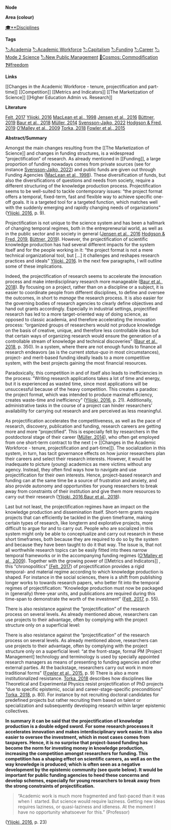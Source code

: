 **Node**

**Area (colour)**

[🎓**Disciplines](https://lean-sphynx-49b.notion.site/Disciplines-72ba770b397c4f34aed13a10d8d0cc3e?pvs=21)

**Tags**

[🏷️Academia](https://lean-sphynx-49b.notion.site/Academia-11bd23c278674ec6843b89f1af801c4d?pvs=21) [🏷️Academic Workforce](https://lean-sphynx-49b.notion.site/Academic-Workforce-14c2434af32e41c190a68c92b02ddf42?pvs=21) [🏷️Capitalism](https://lean-sphynx-49b.notion.site/Capitalism-92ab400b37bd411da460073c2ee4fb05?pvs=21) [🏷️Funding](https://lean-sphynx-49b.notion.site/Funding-9204fb6155bd445a87cabe5b2552ac2d?pvs=21) [🏷️Career](https://lean-sphynx-49b.notion.site/Career-1ff19b147d7546bca8472eac866c033a?pvs=21) [🏷️Mode 2 Science](https://lean-sphynx-49b.notion.site/Mode-2-Science-f4287daae3de4bb983342cd01f6f6bcb?pvs=21) [🏷️New Public Management](https://lean-sphynx-49b.notion.site/New-Public-Management-f12942986f97464fbc27f9e5105f9a7b?pvs=21) [🌌Cosmos: Commodification](https://lean-sphynx-49b.notion.site/Cosmos-Commodification-ce1df3cd683e4bc39a4f7348f4df6701?pvs=21) [❓#freedom](https://lean-sphynx-49b.notion.site/Freedom-11587210186680bc90dfc92c64aa96cf?pvs=21)

**Links**

[[Changes in the Academic Workforce - tenure, projectification and part-time]] [[Competition]] [[Metrics and Indicators]] [[The Marketization of Science]] [[Higher Education Admin vs. Research]]

**Literature**

[Felt, 2017](https://lean-sphynx-49b.notion.site/Felt-2017-cbcdcb1df1244a3d83f4531b2091d9c3?pvs=21) [Ylijoki, 2016](https://lean-sphynx-49b.notion.site/Ylijoki-2016-a450e564704342db83f9bdec2aa3198d?pvs=21) [MacLean et al., 1998](https://lean-sphynx-49b.notion.site/MacLean-et-al-1998-917e2c47869c4383b8f82a6ae9d6e648?pvs=21) [Jensen et al., 2016](https://lean-sphynx-49b.notion.site/Jensen-et-al-2016-4559747211154c97a711df2004a8ff54?pvs=21) [Büttner, 2019](https://lean-sphynx-49b.notion.site/B-ttner-2019-2d4bd91864c24aaaa8d9439731695091?pvs=21) [Baur et al., 2018](https://lean-sphynx-49b.notion.site/Baur-et-al-2018-e1b796d2b4a84d60bfb557135dacfef7?pvs=21) [Müller, 2014](https://lean-sphynx-49b.notion.site/M-ller-2014-013f8bdab8b84b06a41648138233afe1?pvs=21) [Svensson-Jajko, 2022](https://lean-sphynx-49b.notion.site/Svensson-Jajko-2022-ba002144ff5d45598ba576f473c7ad10?pvs=21) [Hodgson & Fred, 2019](https://lean-sphynx-49b.notion.site/Hodgson-Fred-2019-ee36872264f24842854bbe199cad8caa?pvs=21) [O’Malley et al., 2009](https://lean-sphynx-49b.notion.site/O-Malley-et-al-2009-268df3e16e2a459ca761bfbca3f0a809?pvs=21) [Torka, 2018](https://lean-sphynx-49b.notion.site/Torka-2018-2324cf090c7246a4b231af615660e1b9?pvs=21) [Fowler et al., 2015](https://lean-sphynx-49b.notion.site/Fowler-et-al-2015-3324dd7f1f3541358c440ba365b999dd?pvs=21)

**Abstract/Summary**

Amongst the main changes resulting from the [[The Marketization of Science]] and changes in funding structures, is a widespread “projectification” of research. As already mentioned in [[Funding]], a large proportion of funding nowadays comes from private sources (see for instance [Svensson-Jajko, 2022](https://lean-sphynx-49b.notion.site/Svensson-Jajko-2022-ba002144ff5d45598ba576f473c7ad10?pvs=21)) and public funds are given out through Funding Agencies ([MacLean et al., 1998](https://lean-sphynx-49b.notion.site/MacLean-et-al-1998-917e2c47869c4383b8f82a6ae9d6e648?pvs=21)). These diversification of funds, but also the diversifications of questions and needs from society, require a different structuring of the knowledge production process. Projectification seems to be well-suited to tackle contemporary issues: “the project format offers a temporal, fixed-term, fast and flexible way to achieve specific one-off goals. It is a targeted tool for a targeted function, which matches well with the suddenly emerging and rapidly changing needs of organizations” ([Ylijoki, 2016](https://lean-sphynx-49b.notion.site/Ylijoki-2016-a450e564704342db83f9bdec2aa3198d?pvs=21), p. 9).

Projectification is not unique to the science system and has been a hallmark of changing temporal regimes, both in the entrepreneurial world, as well as in the public sector and in society in general ([Jensen et al., 2016](https://lean-sphynx-49b.notion.site/Jensen-et-al-2016-4559747211154c97a711df2004a8ff54?pvs=21) [Hodgson & Fred, 2019](https://lean-sphynx-49b.notion.site/Hodgson-Fred-2019-ee36872264f24842854bbe199cad8caa?pvs=21), [Büttner, 2019](https://lean-sphynx-49b.notion.site/B-ttner-2019-2d4bd91864c24aaaa8d9439731695091?pvs=21)). However, the projectification of scientific knowledge production has had several different impacts for the system itself and for the people working in it: “the project format is not a mere technical organizational tool, but […] it challenges and reshapes research practices and ideals” [Ylijoki, 2016](https://lean-sphynx-49b.notion.site/Ylijoki-2016-a450e564704342db83f9bdec2aa3198d?pvs=21). In the next few paragraphs, I will outline some of these implications.

Indeed, the projectification of research seems to accelerate the innovation process and make interdisciplinary research more manageable ([Baur et al., 2018](https://lean-sphynx-49b.notion.site/Baur-et-al-2018-e1b796d2b4a84d60bfb557135dacfef7?pvs=21)). By focusing on a project, rather than on a discipline or a subject, it is easier to coordinate people from different disciplines, to define and oversee the outcomes, in short to _manage_ the research process. It is also easier for the governing bodies of research agencies to clearly define objectives and hand out grants accordingly. Especially in industrial settings, projectified research has led to a more target-oriented way of doing science, as opposed to classic academia, and therefore accelerating the innovation process: “organized groups of researchers would not produce knowledge on the basis of creative, unique, and therefore less controllable ideas but that certain ways of organizing research would ensure the generation of a controllable stream of knowledge and technical discoveries” ([Baur et al., 2018](https://lean-sphynx-49b.notion.site/Baur-et-al-2018-e1b796d2b4a84d60bfb557135dacfef7?pvs=21), p. 350). In a system, where there are not enough funds to finance all research endeavors (as is the current _status-quo_ in most circumstances), project- and merit-based funding ideally leads to a more competitive system, with the best projects gaining the most financial resources.

Paradoxically, this competition in and of itself also leads to inefficiencies in the process: ”Writing research applications takes a lot of time and energy, but it is experienced as wasted time, since most applications will be unsuccessful because of the heavy competition. This creates a paradox: the project format, which was intended to produce maximal efficiency, creates waste-time and inefficiency” ([Ylijoki, 2016](https://lean-sphynx-49b.notion.site/Ylijoki-2016-a450e564704342db83f9bdec2aa3198d?pvs=21), p. 21). Additionally, administrative tasks in the course of a project can hinder researchers’ availability for carrying out research and are perceived as less meaningful.

As projectification accelerates the competitiveness, as well as the pace of research, discovery, publication and funding, research careers are getting more and more “projectified”. This is especially felt by researchers in the postdoctoral stage of their career ([Müller, 2014](https://lean-sphynx-49b.notion.site/M-ller-2014-013f8bdab8b84b06a41648138233afe1?pvs=21)), who often get employed from one short-term contract to the next (→ [[Changes in the Academic Workforce - tenure, projectification and part-time]]). The socialization in this system, in turn, has tacit governance effects on how junior researchers plan their careers and select their research interests. However, it would be inadequate to picture (young) academics as mere victims without any agency. Instead, they often find ways how to navigate and use projectification for their own interests. Hence, project-based research and funding can at the same time be a source of frustration and anxiety, and also provide autonomy and opportunities for young researchers to break away from constraints of their institution and give them more resources to carry out their research ([Ylijoki, 2016](https://lean-sphynx-49b.notion.site/Ylijoki-2016-a450e564704342db83f9bdec2aa3198d?pvs=21),[Baur et al., 2018](https://lean-sphynx-49b.notion.site/Baur-et-al-2018-e1b796d2b4a84d60bfb557135dacfef7?pvs=21)).

Last but not least, the projectification regimes have an impact on the knowledge production and dissemination itself. Short-term grants require projects that can efficiently be tackled in the given timeframe, making certain types of research, like longterm and explorative projects, more difficult to argue for and to carry out. People who are socialized in this system might only be able to conceptualize and carry out research in these short timeframes, both because they are required to do so by the system and because they have been taught to do it that way. The issue is, that not all worthwhile research topics can be easily fitted into thees narrow temporal frameworks or in the accompanying funding regimes ([O’Malley et al., 2009](https://lean-sphynx-49b.notion.site/O-Malley-et-al-2009-268df3e16e2a459ca761bfbca3f0a809?pvs=21)). Together with the growing power of [[Metrics and Indicators]] , this “chronopolitics” [(](https://www.zotero.org/google-docs/?B0A5e3)[Felt, 2017](https://lean-sphynx-49b.notion.site/Felt-2017-cbcdcb1df1244a3d83f4531b2091d9c3?pvs=21)) of projectification provides a rigid temporal- and material regime according to which knowledge production is shaped. For instance in the social sciences, there is a shift from publishing longer works to towards research papers, who better fit into the temporal regimes of projectification: “Knowledge production must now be packaged in (generally) three-year units, and publications are required during this time-span to demonstrate the worth of the investment” ([Felt, 2017](https://lean-sphynx-49b.notion.site/Felt-2017-cbcdcb1df1244a3d83f4531b2091d9c3?pvs=21), p. 55).

There is also resistance against the “projectification” of the research process on several levels. As already mentioned above, researchers can use projects to their advantage, often by complying with the project structure only on a superficial level:

There is also resistance against the “projectification” of the research process on several levels. As already mentioned above, researchers can use projects to their advantage, often by complying with the project structure only on a superficial level: “at the front-stage, formal PM [Project Management] technology and terminology is used by specially appointed research managers as means of presenting to funding agencies and other external parties. At the backstage, researchers carry out work in more traditional forms” ([Fowler et al., 2015](https://lean-sphynx-49b.notion.site/Fowler-et-al-2015-3324dd7f1f3541358c440ba365b999dd?pvs=21), p. 9) There is also a more institutionalized resistance. [Torka, 2018](https://lean-sphynx-49b.notion.site/Torka-2018-2324cf090c7246a4b231af615660e1b9?pvs=21) describes how disciplines like Theoretical and Experimental Physics resist projectification of PhD projects “due to specific epistemic, social and career-stage-specific preconditions” [Torka, 2018](https://lean-sphynx-49b.notion.site/Torka-2018-2324cf090c7246a4b231af615660e1b9?pvs=21), p. 80). For instance by not recruiting doctoral candidates for predefined projects but rather recruiting them based on talent or specialization and subsequently developing research within larger epistemic collectives.

**In summary it can be said that the projectification of knowledge production is a double edged sword. For some research processes it accelerates innovation and makes interdisciplinary work easier. It is also easier to oversee the investment, which in most cases comes from taxpayers. Hence, it is no surprise that project-based funding has become the norm for investing money in knowledge production, increasing the competition amongst researchers for funding. This competition has a shaping effect on scientific careers, as well as on the way knowledge is produced; which is often seen as a negative development by the epistemic community (see quote below). It would be important for public funding agencies to heed these concerns and develop schemes, especially for young researchers to break away from the strong constraints of projectification.**

  

  

> “Academic work is much more fragmented and fast-paced than it was when I  started. But science would require laziness. Getting new ideas requires laziness, or quasi-laziness and idleness. At the moment I  have no opportunity whatsoever for this.” (Professor)

([Ylijoki, 2016](https://lean-sphynx-49b.notion.site/Ylijoki-2016-a450e564704342db83f9bdec2aa3198d?pvs=21), p. 23)
